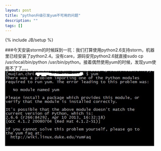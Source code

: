 ```yaml
---
layout: post
title: "python升级引发yum不可用的问题"
description: ""
tags: []
---
```

{% include JB/setup %}

###今天安装storm的时候踩到一坑：我们打算使用python2.6支持storm，机器里已经安装了python2.4。没有care，源码安完python2.6就直接sudo cp /usr/local/bin/python /usr/bin/python。接着偶然使用yum的时候，发现yum使用不了了。。。![error](/img/1.jpg)
